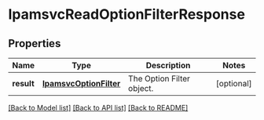 # IpamsvcReadOptionFilterResponse

## Properties
Name | Type | Description | Notes
------------ | ------------- | ------------- | -------------
**result** | [**IpamsvcOptionFilter**](IpamsvcOptionFilter.md) | The Option Filter object. | [optional] 

[[Back to Model list]](../README.md#documentation-for-models) [[Back to API list]](../README.md#documentation-for-api-endpoints) [[Back to README]](../README.md)


